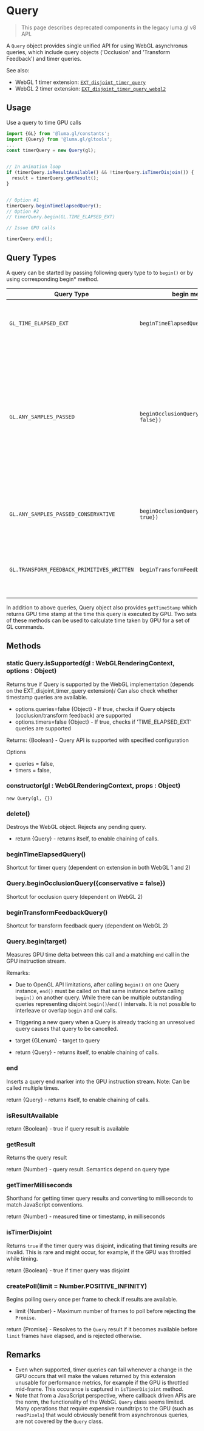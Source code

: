 # Query

> This page describes deprecated components in the legacy luma.gl v8 API.

A `Query` object provides single unified API for using WebGL asynchronus queries, which include query objects ('Occlusion' and 'Transform Feedback') and timer queries.

See also:

- WebGL 1 timer extension: [`EXT_disjoint_timer_query`](https://www.khronos.org/registry/webgl/extensions/EXT_disjoint_timer_query/)
- WebGL 2 timer extension: [`EXT_disjoint_timer_query_webgl2`](https://www.khronos.org/registry/webgl/extensions/EXT_disjoint_timer_query_webgl2/)

## Usage

Use a query to time GPU calls

```typescript
import {GL} from '@luma.gl/constants';
import {Query} from '@luma.gl/gltools';
...
const timerQuery = new Query(gl);


// In animation loop
if (timerQuery.isResultAvailable() && !timerQuery.isTimerDisjoin()) {
  result = timerQuery.getResult();
}


// Option #1
timerQuery.beginTimeElapsedQuery();
// Option #2
// timerQuery.begin(GL.TIME_ELAPSED_EXT)

// Issue GPU calls

timerQuery.end();
```

## Query Types

A query can be started by passing following query type to to `begin()` or by using corresponding begin\* method.

| Query Type                                 | begin method                                 | Description                                                                                                                                                    |
| ------------------------------------------ | -------------------------------------------- | -------------------------------------------------------------------------------------------------------------------------------------------------------------- |
| `GL_TIME_ELAPSED_EXT`                      | `beginTimeElapsedQuery()`                    | Time taken by GPU to fully complete a set of GL commands                                                                                                       |
| `GL.ANY_SAMPLES_PASSED`                    | `beginOcclusionQuery({conservative: false})` | Occlusion query: these queries detect whether an object is visible (whether the scoped drawing commands pass the depth test and if so, how many samples pass). |
| `GL.ANY_SAMPLES_PASSED_CONSERVATIVE`       | `beginOcclusionQuery({conservative: true})`  | Same as above above, but less accurate and faster version.                                                                                                     |
| `GL.TRANSFORM_FEEDBACK_PRIMITIVES_WRITTEN` | `beginTransformFeedbackQuery()`              | Number of primitives that are written to transform feedback buffers.                                                                                           |

In addition to above queries, Query object also provides `getTimeStamp` which returns GPU time stamp at the time this query is executed by GPU. Two sets of these methods can be used to calculate time taken by GPU for a set of GL commands.

## Methods

### static Query.isSupported(gl : WebGLRenderingContext, options : Object)

Returns true if Query is supported by the WebGL implementation
(depends on the EXT_disjoint_timer_query extension)/
Can also check whether timestamp queries are available.

- options.queries=false {Object} - If true, checks if Query objects (occlusion/transform feedback) are supported
- options.timers=false {Object} - If true, checks if 'TIME_ELAPSED_EXT' queries are supported

Returns: {Boolean} - Query API is supported with specified configuration

Options

- queries = false,
- timers = false,

### constructor(gl : WebGLRenderingContext, props : Object)

`new Query(gl, {})`

### delete()

Destroys the WebGL object. Rejects any pending query.

- return {Query} - returns itself, to enable chaining of calls.

### beginTimeElapsedQuery()

Shortcut for timer query (dependent on extension in both WebGL 1 and 2)

### Query.beginOcclusionQuery({conservative = false})

Shortcut for occlusion query (dependent on WebGL 2)

### beginTransformFeedbackQuery()

Shortcut for transform feedback query (dependent on WebGL 2)

### Query.begin(target)

Measures GPU time delta between this call and a matching `end` call in the GPU instruction stream.

Remarks:

- Due to OpenGL API limitations, after calling `begin()` on one Query
  instance, `end()` must be called on that same instance before
  calling `begin()` on another query. While there can be multiple
  outstanding queries representing disjoint `begin()`/`end()` intervals.
  It is not possible to interleave or overlap `begin` and `end` calls.
- Triggering a new query when a Query is already tracking an
  unresolved query causes that query to be cancelled.

- target {GLenum} - target to query
- return {Query} - returns itself, to enable chaining of calls.

### end

Inserts a query end marker into the GPU instruction stream.
Note: Can be called multiple times.

return {Query} - returns itself, to enable chaining of calls.

### isResultAvailable

return {Boolean} - true if query result is available

### getResult

Returns the query result

return {Number} - query result. Semantics depend on query type

### getTimerMilliseconds

Shorthand for getting timer query results and converting to milliseconds to match JavaScript conventions.

return {Number} - measured time or timestamp, in milliseconds

### isTimerDisjoint

Returns `true` if the timer query was disjoint, indicating that timing results are invalid.
This is rare and might occur, for example, if the GPU was throttled while timing.

return {Boolean} - true if timer query was disjoint

### createPoll(limit = Number.POSITIVE_INFINITY)

Begins polling `Query` once per frame to check if results are available.

- limit {Number} - Maximum number of frames to poll before rejecting the `Promise`.

return {Promise} - Resolves to the `Query` result if it becomes available before `limit`
frames have elapsed, and is rejected otherwise.

## Remarks

- Even when supported, timer queries can fail whenever a change in the GPU occurs that will make the values returned by this extension unusable for performance metrics, for example if the GPU is throttled mid-frame. This occurance is captured in `isTimerDisjoint` method.
- Note that from a JavaScript perspective, where callback driven APIs are the norm, the functionality of the WebGL `Query` class seems limited. Many operations that require expensive roundtrips to the GPU (such as `readPixels`) that would obviously benefit from asynchronous queries, are not covered by the `Query` class.
